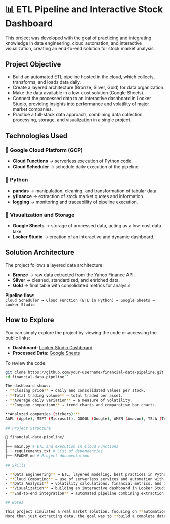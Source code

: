 # 📊 ETL Pipeline and Interactive Stock Dashboard

This project was developed with the goal of practicing and integrating knowledge in data engineering, cloud automation, and interactive visualization, creating an end-to-end solution for stock market analysis.

## Project Objective

- Build an automated ETL pipeline hosted in the cloud, which collects, transforms, and loads data daily.  
- Create a layered architecture (Bronze, Silver, Gold) for data organization.  
- Make the data available in a low-cost solution (Google Sheets).  
- Connect the processed data to an interactive dashboard in Looker Studio, providing insights into performance and volatility of major market companies.  
- Practice a full-stack data approach, combining data collection, processing, storage, and visualization in a single project.  

## Technologies Used

### 🔹 Google Cloud Platform (GCP)
- **Cloud Functions** → serverless execution of Python code.  
- **Cloud Scheduler** → schedule daily execution of the pipeline.  

### 🔹 Python
- **pandas** → manipulation, cleaning, and transformation of tabular data.  
- **yfinance** → extraction of stock market quotes and information.  
- **logging** → monitoring and traceability of pipeline execution.  

### 🔹 Visualization and Storage
- **Google Sheets** → storage of processed data, acting as a low-cost data lake.  
- **Looker Studio** → creation of an interactive and dynamic dashboard.  

## Solution Architecture

The project follows a layered data architecture:

- **Bronze** → raw data extracted from the Yahoo Finance API.  
- **Silver** → cleaned, standardized, and enriched data.  
- **Gold** → final table with consolidated metrics for analysis.  

**Pipeline flow**:  
`Cloud Scheduler → Cloud Function (ETL in Python) → Google Sheets → Looker Studio`  

## How to Explore

You can simply explore the project by viewing the code or accessing the public links:  

- **Dashboard:** [Looker Studio Dashboard](https://lookerstudio.google.com/u/0/reporting/b1fd8ae3-8545-458c-b6e4-0d2d236d86e5/page/bAjWF)  
- **Processed Data:** [Google Sheets](https://docs.google.com/spreadsheets/d/1H779bzHVLrPaaHEuLEIRsJt1OdSXKBu02GmlhST2EjI/)  

To review the code:  
```bash
git clone https://github.com/your-username/financial-data-pipeline.git
cd financial-data-pipeline``

The dashboard shows:  
- **Closing price** → daily and consolidated values per stock.  
- **Total trading volume** → total traded per asset.  
- **Average daily variation** → a measure of volatility.  
- **Company comparison** → trend charts and comparative bar charts.  

**Analyzed companies (tickers):**  
AAPL (Apple), MSFT (Microsoft), GOOGL (Google), AMZN (Amazon), TSLA (Tesla), META (Meta), NVDA (NVIDIA), BRK-B (Berkshire Hathaway), JPM (JPMorgan Chase), JNJ (Johnson & Johnson)

## Project Structure

📂 financial-data-pipeline/  
│  
├── main.py # ETL and execution in Cloud Functions  
├── requirements.txt # List of dependencies  
├── README.md # Project documentation  

## Skills

- **Data Engineering** → ETL, layered modeling, best practices in Python.  
- **Cloud Computing** → use of serverless services and automation with GCP.  
- **Data Analysis** → volatility calculations, financial metrics, and indicators.  
- **Visualization** → building an interactive dashboard in Looker Studio, applying Data Storytelling principles.  
- **End-to-end integration** → automated pipeline combining extraction, transformation, storage, and visual presentation.  

## Notes

This project simulates a real market solution, focusing on **automation, scalability, and UI**.  
More than just extracting data, the goal was to **build a complete data journey**, from back-end to front-end.

